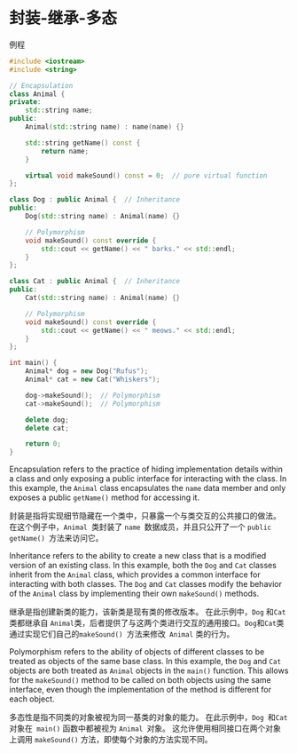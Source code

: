                                                                                                                                                                                                                                                                                                                                                                                                                                                                                                                                                                                                                                                                                                                                                                                                                                                                                                                                                                                                                                                                                                                                                                                                                                                           

# 封装-继承-多态

例程

```c++
#include <iostream>
#include <string>

// Encapsulation
class Animal {
private:
    std::string name;
public:
    Animal(std::string name) : name(name) {}

    std::string getName() const {
        return name;
    }

    virtual void makeSound() const = 0;  // pure virtual function
};

class Dog : public Animal {  // Inheritance
public:
    Dog(std::string name) : Animal(name) {}

    // Polymorphism
    void makeSound() const override {
        std::cout << getName() << " barks." << std::endl;
    }
};

class Cat : public Animal {  // Inheritance
public:
    Cat(std::string name) : Animal(name) {}

    // Polymorphism
    void makeSound() const override {
        std::cout << getName() << " meows." << std::endl;
    }
};

int main() {
    Animal* dog = new Dog("Rufus");
    Animal* cat = new Cat("Whiskers");

    dog->makeSound();  // Polymorphism
    cat->makeSound();  // Polymorphism

    delete dog;
    delete cat;

    return 0;
}

```

Encapsulation refers to the practice of hiding implementation details within a class and only exposing a public interface for interacting with the class. In this example, the `Animal` class encapsulates the `name` data member and only exposes a public `getName()` method for accessing it.

封装是指将实现细节隐藏在一个类中，只暴露一个与类交互的公共接口的做法。 在这个例子中，`Animal `类封装了 `name `数据成员，并且只公开了一个 `public getName() `方法来访问它。

Inheritance refers to the ability to create a new class that is a modified version of an existing class. In this example, both the `Dog` and `Cat` classes inherit from the `Animal` class, which provides a common interface for interacting with both classes. The `Dog` and `Cat` classes modify the behavior of the `Animal` class by implementing their own `makeSound()` methods.

继承是指创建新类的能力，该新类是现有类的修改版本。 在此示例中，`Dog` 和` Cat `类都继承自 `Animal`类，后者提供了与这两个类进行交互的通用接口。` Dog `和` Cat `类通过实现它们自己的`makeSound() `方法来修改` Animal` 类的行为。

Polymorphism refers to the ability of objects of different classes to be treated as objects of the same base class. In this example, the `Dog` and `Cat` objects are both treated as `Animal` objects in the `main()` function. This allows for the `makeSound()` method to be called on both objects using the same interface, even though the implementation of the method is different for each object.

多态性是指不同类的对象被视为同一基类的对象的能力。 在此示例中，`Dog `和` Cat `对象在` main()` 函数中都被视为 `Animal `对象。 这允许使用相同接口在两个对象上调用 `makeSound()` 方法，即使每个对象的方法实现不同。